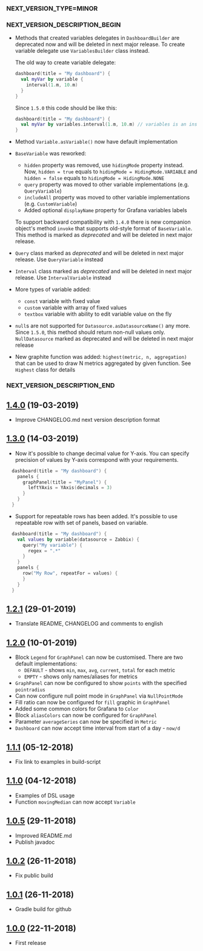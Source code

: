 ### NEXT_VERSION_TYPE=MINOR
### NEXT_VERSION_DESCRIPTION_BEGIN
* Methods that created variables delegates in `DashboardBuilder` are deprecated now and will be deleted in next major 
  release. To create variable delegate use `VariablesBuilder` class instead.
  
  The old way to create variable delegate: 
  ```kotlin
  dashboard(title = "My dashboard") {
    val myVar by variable {
      interval(1.m, 10.m)
    }
  }
  ```
  Since `1.5.0` this code should be like this:
  ```kotlin
  dashboard(title = "My dashboard") {
    val myVar by variables.interval(1.m, 10.m) // variables is an instance of VariablesBuilder class provided by DashboardBuilder
  }
  ```
  
* Method `Variable.asVariable()` now have default implementation

* `BaseVariable` was reworked:
  * `hidden` property was removed, use `hidingMode` property instead. Now, `hidden = true` equals 
    to `hidingMode = HidingMode.VARIABLE` and `hidden = false` equals to `hidingMode = HidingMode.NONE`
  * `query` property was moved to other variable implementations (e.g. `QueryVariable`)
  * `includeAll` property was moved to other variable implementations (e.g. `CustomVariable`)
  * Added optional `displayName` property for Grafana variables labels
  
  To support backward compatibility with `1.4.0` there is new companion object's method `invoke` that supports old-style
  format of `BaseVariable`. This method is marked as *deprecated* and will be deleted in next major release.
  
* `Query` class marked as *deprecated* and will be deleted in next major release. Use `QueryVariable` instead

* `Interval` class marked as *deprecated* and will be deleted in next major release. Use `IntervalVariable` instead

* More types of variable added:
  * `const` variable with fixed value
  * `custom` variable with array of fixed values
  * `textbox` variable with ability to edit variable value on the fly
  
* `null`s are not supported for `Datasource.asDatasourceName()` any more. Since `1.5.0`, this method should return 
  non-null values only. `NullDatasource` marked as deprecated and will be deleted in next major release
  
* New graphite function was added: `highest(metric, n, aggregation)` that can be used to draw N metrics aggregated by 
  given function. See `Highest` class for details

### NEXT_VERSION_DESCRIPTION_END
## [1.4.0]() (19-03-2019)

* Improve CHANGELOG.md next version description format

## [1.3.0]() (14-03-2019)
* Now it's possible to change decimal value for Y-axis. You can specify precision of values by Y-axis correspond with
  your requirements.
```kotlin
  dashboard(title = "My dashboard") {
    panels {
      graphPanel(title = "MyPanel") {
        leftYAxis = YAxis(decimals = 3)
      }
    }
  }
```
* Support for repeatable rows has been added. It's possible to use repeatable row with set of panels, based on variable.
```kotlin
  dashboard(title = "My dashboard") {
    val values by variable(datasource = Zabbix) {
      query("My variable") {
        regex = ".*"
      }
    }
    panels {
      row("My Row", repeatFor = values) {
      }
    }
  }
```

## [1.2.1]() (29-01-2019)

* Translate README, CHANGELOG and comments to english

## [1.2.0]() (10-01-2019)

* Block `Legend` for `GraphPanel` can now be customised. There are two default implementations:
     * `DEFAULT` - shows `min`, `max`, `avg`, `current`, `total` for each metric
     * `EMPTY` -  shows only names/aliases for metrics
* `GraphPanel` can now be configured to show `points` with the specified `pointradius`
* Can now configure null point mode in `GraphPanel` via `NullPointMode`
* Fill ratio can now be configured for `fill` graphic in `GraphPanel`
* Added some common colors for Grafana to `Color`
* Block `aliasColors` can now be configured for `GraphPanel`
* Parameter `averageSeries` can now be specified in `Metric`
* `Dashboard` can now accept time interval from start of a day - `now/d`

## [1.1.1]() (05-12-2018)

* Fix link to examples in build-script

## [1.1.0]() (04-12-2018)

* Examples of DSL usage
* Function `movingMedian` can now accept `Variable`

## [1.0.5]() (29-11-2018)

* Improved README.md
* Publish javadoc

## [1.0.2]() (26-11-2018)

* Fix public build

## [1.0.1]() (26-11-2018)

* Gradle build for github

## [1.0.0]() (22-11-2018)

* First release